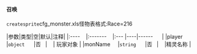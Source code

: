 #### 召唤
`createsprite`cfg_monster.xls怪物表格式:Race=216 

|参数|类型|空|默认|注释|
|:----    |:-------    |:--- |----|------      |
|player |`object`      |否   |    | 玩家对象 |
|monName     |`string`      |否   |    |精灵名称 |

